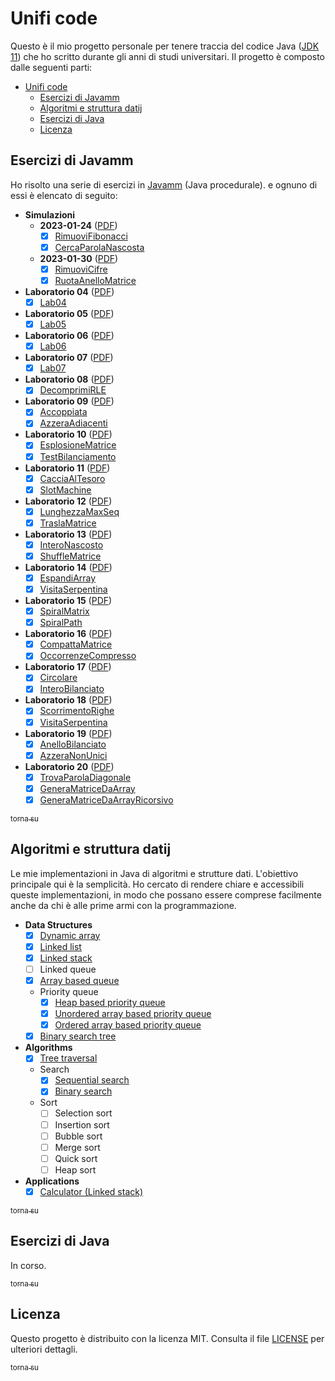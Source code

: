 # Unifi code

Questo è il mio progetto personale per tenere traccia del codice
Java ([JDK 11](https://adoptium.net/temurin/releases/?variant=openjdk11)) che ho scritto durante gli anni di studi
universitari. Il progetto è composto dalle seguenti parti:

- [Unifi code](#unifi-code)
  - [Esercizi di Javamm](#esercizi-di-javamm)
  - [Algoritmi e struttura datij](#algoritmi-e-struttura-datij)
  - [Esercizi di Java](#esercizi-di-java)
  - [Licenza](#licenza)

## Esercizi di Javamm 

Ho risolto una serie di esercizi in [Javamm](https://github.com/LorenzoBettini/javamm) (Java procedurale). e ognuno di
essi è elencato di seguito:

- **Simulazioni**
    - **2023-01-24** ([PDF](./javamm-exercises/src/main/java/com/github/lorenzoyang/simulazioni/prova2023_01_24/20230124%20-%20Terza%20Simulazione%20PI%20-%20finale.pdf))
        - [x] [RimuoviFibonacci](./javamm-exercises/src/main/java/com/github/lorenzoyang/simulazioni/prova2023_01_24/RimuoviFibonacci.java)
        - [x] [CercaParolaNascosta](./javamm-exercises/src/main/java/com/github/lorenzoyang/simulazioni/prova2023_01_24/CercaParolaNascosta.java)
    - **2023-01-30** ([PDF](./javamm-exercises/src/main/java/com/github/lorenzoyang/simulazioni/prova2023_01_30/2023-01-30%20(PI%20Java--)%20-%20finale.pdf))
        - [x] [RimuoviCifre](./javamm-exercises/src/main/java/com/github/lorenzoyang/simulazioni/prova20230130/RimuoviCifre.java)
        - [x] [RuotaAnelloMatrice](./javamm-exercises/src/main/java/com/github/lorenzoyang/simulazioni/prova20230130/RuotaAnelloMatrice.java)
- **Laboratorio 04** ([PDF](./javamm-exercises/src/main/java/com/github/lorenzoyang/lab04/Lab04.pdf))
    - [x] [Lab04](./javamm-exercises/src/main/java/com/github/lorenzoyang/lab04/Lab04.java)
- **Laboratorio 05** ([PDF](./javamm-exercises/src/main/java/com/github/lorenzoyang/lab05/Lab05.pdf))
    - [x] [Lab05](./javamm-exercises/src/main/java/com/github/lorenzoyang/lab05/Lab05.java)
- **Laboratorio 06** ([PDF](./javamm-exercises/src/main/java/com/github/lorenzoyang/lab06/Lab06.pdf))
    - [x] [Lab06](./javamm-exercises/src/main/java/com/github/lorenzoyang/lab06/Lab06.java)
- **Laboratorio 07** ([PDF](./javamm-exercises/src/main/java/com/github/lorenzoyang/lab07/Lab07.pdf))
    - [x] [Lab07](./javamm-exercises/src/main/java/com/github/lorenzoyang/lab07/Lab07.java)
- **Laboratorio 08** ([PDF](./javamm-exercises/src/main/java/com/github/lorenzoyang/lab08/2020-02-05%20(prima%20PI%20-%20es%201).pdf))
    - [x] [DecomprimiRLE](./javamm-exercises/src/main/java/com/github/lorenzoyang/lab08/DecomprimiRLE.java)
- **Laboratorio 09** ([PDF](./javamm-exercises/src/main/java/com/github/lorenzoyang/lab09/2021-01-12%20(simulazione%20prova%20intermedia)%20-%20v00.pdf))
    - [x] [Accoppiata](./javamm-exercises/src/main/java/com/github/lorenzoyang/lab09/Accoppiata.java)
    - [x] [AzzeraAdiacenti](./javamm-exercises/src/main/java/com/github/lorenzoyang/lab09/AzzeraAdiacenti.java)
- **Laboratorio 10** ([PDF](./javamm-exercises/src/main/java/com/github/lorenzoyang/lab10/2021-01-19%20(simulazione%20prova%20intermedia)%20-%20v01.pdf))
    - [x] [EsplosioneMatrice](./javamm-exercises/src/main/java/com/github/lorenzoyang/lab10/EsplosioneMatrice.java)
    - [x] [TestBilanciamento](./javamm-exercises/src/main/java/com/github/lorenzoyang/lab10/TestBilanciamento.java)
- **Laboratorio 11** ([PDF](./javamm-exercises/src/main/java/com/github/lorenzoyang/lab11/20230112%20-%20Prima%20Simulazione%20PI%20-%20finale.pdf))
    - [x] [CacciaAlTesoro](./javamm-exercises/src/main/java/com/github/lorenzoyang/lab11/CacciaAlTesoro.java)
    - [x] [SlotMachine](./javamm-exercises/src/main/java/com/github/lorenzoyang/lab11/SlotMachine.java)
- **Laboratorio 12** ([PDF](./javamm-exercises/src/main/java/com/github/lorenzoyang/lab12/2020-02-19%20(secondaPI).pdf))
    - [x] [LunghezzaMaxSeq](./javamm-exercises/src/main/java/com/github/lorenzoyang/lab12/LunghezzaMaxSeq.java)
    - [x] [TraslaMatrice](./javamm-exercises/src/main/java/com/github/lorenzoyang/lab12/TraslaMatrice.java)
- **Laboratorio 13** ([PDF](./javamm-exercises/src/main/java/com/github/lorenzoyang/lab13/2022-02-08%20(prima%20PI)%20-%20finale.pdf))
    - [x] [InteroNascosto](./javamm-exercises/src/main/java/com/github/lorenzoyang/lab13/InteroNascosto.java)
    - [x] [ShuffleMatrice](./javamm-exercises/src/main/java/com/github/lorenzoyang/lab13/ShuffleMatrice.java)
- **Laboratorio 14** ([PDF](./javamm-exercises/src/main/java/com/github/lorenzoyang/lab14/Esercizi%20estratti%20da%20I%20e%20II%20Appello%20-%20AA%2020-21%20-%20finale.pdf))
    - [x] [EspandiArray](./javamm-exercises/src/main/java/com/github/lorenzoyang/lab14/EspandiArray.java)
    - [x] [VisitaSerpentina](./javamm-exercises/src/main/java/com/github/lorenzoyang/lab14/VisitaSerpentina.java)
- **Laboratorio 15** ([PDF](./javamm-exercises/src/main/java/com/github/lorenzoyang/lab15/testi%20esercizi.pdf))
    - [x] [SpiralMatrix](./javamm-exercises/src/main/java/com/github/lorenzoyang/lab15/SpiralMatrix.java)
    - [x] [SpiralPath](./javamm-exercises/src/main/java/com/github/lorenzoyang/lab15/SpiralPath.java)
- **Laboratorio 16** ([PDF](./javamm-exercises/src/main/java/com/github/lorenzoyang/lab16/Esercizi%20estratti%20da%20IV%20Appello%20e%20da%20RaccoltaEsercizi.pdf))
    - [x] [CompattaMatrice](./javamm-exercises/src/main/java/com/github/lorenzoyang/lab16/CompattaMatrice.java)
    - [x] [OccorrenzeCompresso](./javamm-exercises/src/main/java/com/github/lorenzoyang/lab16/OccorrenzeCompresso.java)
- **Laboratorio 17** ([PDF](./javamm-exercises/src/main/java/com/github/lorenzoyang/lab17/Lab17%20-%20Esercizi.pdf))
    - [x] [Circolare](./javamm-exercises/src/main/java/com/github/lorenzoyang/lab17/Circolare.java)
    - [x] [InteroBilanciato](./javamm-exercises/src/main/java/com/github/lorenzoyang/lab17/InteroBilanciato.java)
- **Laboratorio 18** ([PDF](./javamm-exercises/src/main/java/com/github/lorenzoyang/lab18/Lab18%20-%20esercizi.pdf))
    - [x] [ScorrimentoRighe](./javamm-exercises/src/main/java/com/github/lorenzoyang/lab18/ScorrimentoRighe.java)
    - [x] [VisitaSerpentina](./javamm-exercises/src/main/java/com/github/lorenzoyang/lab18/VisitaSerpentina.java)
- **Laboratorio 19** ([PDF](./javamm-exercises/src/main/java/com/github/lorenzoyang/lab19/Lab19%20-%20Esercizi.pdf))
    - [x] [AnelloBilanciato](./javamm-exercises/src/main/java/com/github/lorenzoyang/lab19/AnelloBilanciato.java)
    - [x] [AzzeraNonUnici](./javamm-exercises/src/main/java/com/github/lorenzoyang/lab19/AzzeraNonUnici.java)
- **Laboratorio 20** ([PDF](./javamm-exercises/src/main/java/com/github/lorenzoyang/lab20/Lab20%20-%20esercizi.pdf))
    - [x] [TrovaParolaDiagonale](./javamm-exercises/src/main/java/com/github/lorenzoyang/lab20/TrovaParolaDiagonale.java)
    - [x] [GeneraMatriceDaArray](./javamm-exercises/src/main/java/com/github/lorenzoyang/lab20/GeneraMatriceDaArray.java)
    - [x] [GeneraMatriceDaArrayRicorsivo](https://github.com/lorenzoyang/unifi-code/blob/75a582968aa89df38700032af5443227c78f5420/javamm-exercises/src/main/java/com/github/lorenzoyang/lab20/GeneraMatriceDaArray.java#L26-L58)

[<sub>torna su</sub>](#unifi-code)

## Algoritmi e struttura datij

Le mie implementazioni in Java di algoritmi e strutture dati. L'obiettivo principale qui è la semplicità. Ho cercato di
rendere chiare e accessibili queste implementazioni, in modo che possano essere comprese facilmente anche da chi è alle
prime armi con la programmazione.

- **Data Structures**
    - [x] [Dynamic array](./algorithms-datastructures/src/main/java/com/github/lorenzoyang/algorithms/datastructures/DynamicArray.java)
    - [x] [Linked list](./algorithms-datastructures/src/main/java/com/github/lorenzoyang/algorithms/datastructures/LinkedList.java)
    - [x] [Linked stack](./algorithms-datastructures/src/main/java/com/github/lorenzoyang/algorithms/datastructures/LinkedStack.java)
    - [ ] Linked queue
    - [x] [Array based queue](./algorithms-datastructures/src/main/java/com/github/lorenzoyang/algorithms/datastructures/ArrayQueue.java)
    - Priority queue
        - [x] [Heap based priority queue](./algorithms-datastructures/src/main/java/com/github/lorenzoyang/algorithms/datastructures/priorityqueue/HeapPriorityQueue.java)
        - [x] [Unordered array based priority queue](./algorithms-datastructures/src/main/java/com/github/lorenzoyang/algorithms/datastructures/priorityqueue/UnorderedArrayPriorityQueue.java)
        - [x] [Ordered array based priority queue](./algorithms-datastructures/src/main/java/com/github/lorenzoyang/algorithms/datastructures/priorityqueue/OrderedArrayPriorityQueue.java)
    - [x] [Binary search tree](./algorithms-datastructures/src/main/java/com/github/lorenzoyang/algorithms/datastructures/BinarySearchTree.java)
- **Algorithms**
    - [x] [Tree traversal](./algorithms-datastructures/src/main/java/com/github/lorenzoyang/algorithms/TreeTraversal.java)
    - Search
        - [x] [Sequential search](./algorithms-datastructures/src/main/java/com/github/lorenzoyang/algorithms/search/SequentialSearch.java)
        - [x] [Binary search](./algorithms-datastructures/src/main/java/com/github/lorenzoyang/algorithms/search/BinarySearch.java)
    - Sort
        - [ ] Selection sort
        - [ ] Insertion sort
        - [ ] Bubble sort
        - [ ] Merge sort
        - [ ] Quick sort
        - [ ] Heap sort
- **Applications**
    - [x] [Calculator (Linked stack)](./algorithms-datastructures/src/main/java/com/github/lorenzoyang/algorithms/applications/Calculator.java)

[<sub>torna su</sub>](#unifi-code)

## Esercizi di Java 

In corso.

[<sub>torna su</sub>](#unifi-code)

## Licenza 

Questo progetto è distribuito con la licenza MIT. Consulta il file [LICENSE](./LICENSE) per ulteriori dettagli.

[<sub>torna su</sub>](#unifi-code)